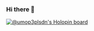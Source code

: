 ### Hi there 👋

<!--
**umop3plsdn/umop3plsdn** is a ✨ _special_ ✨ repository because its `README.md` (this file) appears on your GitHub profile.

Here are some ideas to get you started:

- 🔭 I’m currently working on ...
- 🌱 I’m currently learning ...
- 👯 I’m looking to collaborate on ...
- 🤔 I’m looking for help with ...
- 💬 Ask me about ...
- 📫 How to reach me: ...
- 😄 Pronouns: ...
- ⚡ Fun fact: ...
-->
[![@umop3plsdn's Holopin board](https://holopin.me/umop3plsdn)](https://holopin.io/@umop3plsdn)
